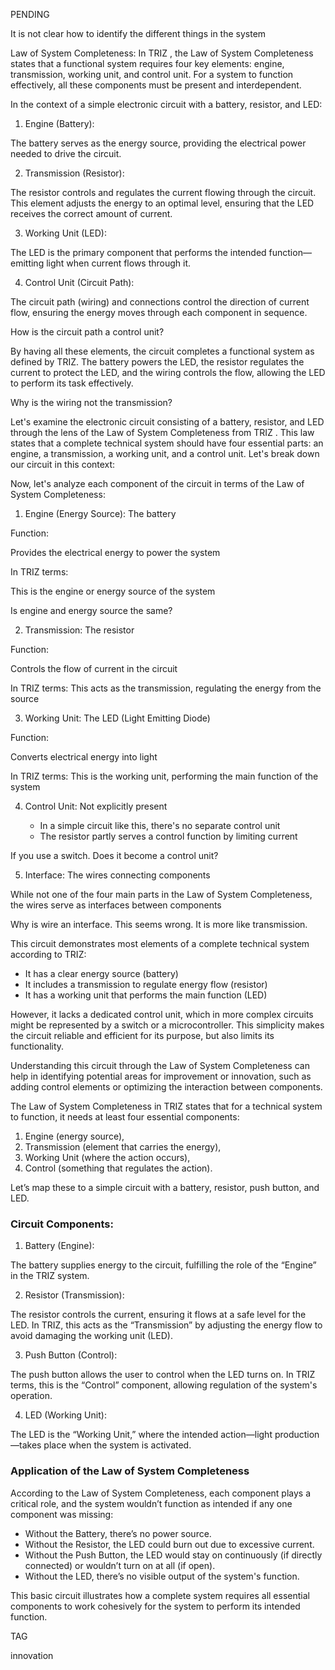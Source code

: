 PENDING

It is not clear how to identify the different things in the system

Law of System Completeness: In TRIZ , the Law of System Completeness states that a functional system requires four key elements: engine, transmission, working unit, and control unit. For a system to function effectively, all these components must be present and interdependent.

In the context of a simple electronic circuit with a battery, resistor, and LED:

1. Engine (Battery):

The battery serves as the energy source, providing the electrical power needed to drive the circuit.

2. Transmission (Resistor):

The resistor controls and regulates the current flowing through the circuit. This element adjusts the energy to an optimal level, ensuring that the LED receives the correct amount of current.

3. Working Unit (LED):

The LED is the primary component that performs the intended function—emitting light when current flows through it.

4. Control Unit (Circuit Path):

The circuit path (wiring) and connections control the direction of current flow, ensuring the energy moves through each component in sequence.

How is the circuit path a control unit?

By having all these elements, the circuit completes a functional system as defined by TRIZ. The battery powers the LED, the resistor regulates the current to protect the LED, and the wiring controls the flow, allowing the LED to perform its task effectively.

Why is the wiring not the transmission?

Let's examine the electronic circuit consisting of a battery, resistor, and LED through the lens of the Law of System Completeness from TRIZ . This law states that a complete technical system should have four essential parts: an engine, a transmission, a working unit, and a control unit. Let's break down our circuit in this context:

Now, let's analyze each component of the circuit in terms of the Law of System Completeness:

1. Engine (Energy Source): The battery

Function:

Provides the electrical energy to power the system

In TRIZ terms:

This is the engine or energy source of the system

Is engine and energy source the same?

2. Transmission: The resistor

Function:

Controls the flow of current in the circuit

In TRIZ terms: This acts as the transmission, regulating the energy from the source

3. Working Unit: The LED (Light Emitting Diode)

Function:

Converts electrical energy into light

In TRIZ terms: This is the working unit, performing the main function of the system

4. Control Unit: Not explicitly present

   - In a simple circuit like this, there's no separate control unit
   - The resistor partly serves a control function by limiting current

If you use a switch. Does it become a control unit?

5. Interface: The wires connecting components

While not one of the four main parts in the Law of System Completeness, the wires serve as interfaces between components

Why is wire an interface. This seems wrong. It is more like transmission.

This circuit demonstrates most elements of a complete technical system according to TRIZ:

- It has a clear energy source (battery)
- It includes a transmission to regulate energy flow (resistor)
- It has a working unit that performs the main function (LED)

However, it lacks a dedicated control unit, which in more complex circuits might be represented by a switch or a microcontroller. This simplicity makes the circuit reliable and efficient for its purpose, but also limits its functionality.

Understanding this circuit through the Law of System Completeness can help in identifying potential areas for improvement or innovation, such as adding control elements or optimizing the interaction between components.

The Law of System Completeness in TRIZ states that for a technical system to function, it needs at least four essential components:

1. Engine (energy source),
2. Transmission (element that carries the energy),
3. Working Unit (where the action occurs),
4. Control (something that regulates the action).

Let’s map these to a simple circuit with a battery, resistor, push button, and LED.

### Circuit Components:

1. Battery (Engine):

The battery supplies energy to the circuit, fulfilling the role of the “Engine” in the TRIZ system.

2. Resistor (Transmission):

The resistor controls the current, ensuring it flows at a safe level for the LED. In TRIZ, this acts as the “Transmission” by adjusting the energy flow to avoid damaging the working unit (LED).

3. Push Button (Control):

The push button allows the user to control when the LED turns on. In TRIZ terms, this is the “Control” component, allowing regulation of the system's operation.

4. LED (Working Unit):

The LED is the “Working Unit,” where the intended action—light production—takes place when the system is activated.

### Application of the Law of System Completeness

According to the Law of System Completeness, each component plays a critical role, and the system wouldn’t function as intended if any one component was missing:

- Without the Battery, there’s no power source.
- Without the Resistor, the LED could burn out due to excessive current.
- Without the Push Button, the LED would stay on continuously (if directly connected) or wouldn’t turn on at all (if open).
- Without the LED, there’s no visible output of the system's function.

This basic circuit illustrates how a complete system requires all essential components to work cohesively for the system to perform its intended function.

TAG

innovation

